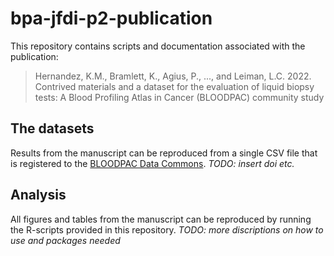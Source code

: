 # bpa-jfdi-p2-publication

This repository contains scripts and documentation associated with the publication:

> Hernandez, K.M., Bramlett, K., Agius, P., ..., and Leiman, L.C. 2022. Contrived materials and a dataset for the evaluation of liquid biopsy tests: A Blood Profiling Atlas in Cancer (BLOODPAC) community study

## The datasets

Results from the manuscript can be reproduced from a single CSV file that is registered to the [BLOODPAC Data Commons](https://data.bloodpac.org/). _TODO: insert doi etc._

## Analysis

All figures and tables from the manuscript can be reproduced by running the R-scripts provided in this repository. _TODO: more discriptions on how to use and packages needed_

